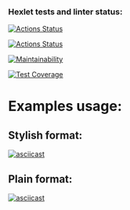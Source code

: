 ### Hexlet tests and linter status:
[![Actions Status](https://github.com/QED-tech/frontend-project-46/workflows/hexlet-check/badge.svg)](https://github.com/QED-tech/frontend-project-46/actions)

[![Actions Status](https://github.com/QED-tech/frontend-project-46/workflows/Linter/badge.svg)](https://github.com/QED-tech/frontend-project-46/actions)

[![Maintainability](https://api.codeclimate.com/v1/badges/e6b7fcb53d55eb073ed2/maintainability)](https://codeclimate.com/github/QED-tech/frontend-project-46/maintainability)

[![Test Coverage](https://api.codeclimate.com/v1/badges/e6b7fcb53d55eb073ed2/test_coverage)](https://codeclimate.com/github/QED-tech/frontend-project-46/test_coverage)

# Examples usage:

## Stylish format:

[![asciicast](https://asciinema.org/a/2RoXlpHAbHxUPSBaC1RWMgpy5.svg)](https://asciinema.org/a/2RoXlpHAbHxUPSBaC1RWMgpy5)

## Plain format: 

[![asciicast](https://asciinema.org/a/L0XiYIBydErXZ6w7RqRcPylOF.svg)](https://asciinema.org/a/L0XiYIBydErXZ6w7RqRcPylOF)